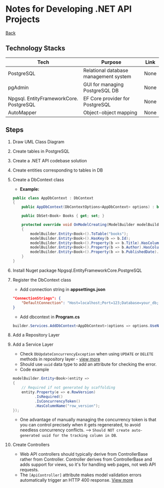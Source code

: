 # Notes for Developing .NET API Projects
[Back](../README.md)

## Technology Stacks
Tech | Purpose | Link
---- | ---- | ----
PostgreSQL | Relational database management system | None
pgAdmin | GUI for managing PostgreSQL DB | None
Npgsql. EntityFrameworkCore. PostgreSQL | EF Core provider for PostgreSQL | None
AutoMapper | Object-object mapping | None






## Steps
1. Draw UML Class Diagram

2. Create tables in PostgreSQL

3. Create a .NET API codebase solution

4. Create entities corresponding to tables in DB

5. Create a DbContext class
    - __Example:__
    ```cs
    public class AppDbContext : DbContext
    {
        public AppDbContext(DbContextOptions<AppDbContext> options) : base(options) { }

        public DbSet<Book> Books { get; set; }

        protected override void OnModelCreating(ModelBuilder modelBuilder)
        {
            modelBuilder.Entity<Book>().ToTable("books");
            modelBuilder.Entity<Book>().HasKey(b => b.Id);
            modelBuilder.Entity<Book>().Property(b => b.Title).HasColumnName("title");
            modelBuilder.Entity<Book>().Property(b => b.Author).HasColumnName("author");
            modelBuilder.Entity<Book>().Property(b => b.PublishedDate).HasColumnName("published_date");
        }
    }
    ```

6. Install Nuget package Npgsql.EntityFrameworkCore.PostgreSQL

7. Register the DbContext class
    - Add connection string in __appsettings.json__
    ```json
    "ConnectionStrings": {
        "DefaultConnection": "Host=localhost;Port=123;Database=your_db;Username=postgres;Password=1234"
    }
    ```
    - Add dbcontext in __Program.cs__
    ```cs
    builder.Services.AddDbContext<AppDbContext>(options => options.UseNpgsql(builder.Configuration.GetConnectionString("DefaultConnection")));
    ```

8. Add a Repository Layer

9. Add a Service Layer
    - Check `DbUpdateConcurrencyException` when using `UPDATE` or `DELETE` methods in repository layer - [view more](https://learn.microsoft.com/en-us/ef/core/saving/concurrency?tabs=data-annotations)
    - Should use `uuid` data type to add an attribute for checking the error.
    - Code example
    ```cs
    modelBuilder.Entity<Book>(entity =>
    {
        // Required if not generated by scaffolding
        entity.Property(e => e.RowVersion)
              .IsRequired()
              .IsConcurrencyToken()
              .HasColumnName("row_version");
    });
    ```
    - One advantage of manually managing the concurrency token is that you can control precisely when it gets regenerated, to avoid needless concurrency conflicts. --> `Should NOT create auto-generated uuid for the tracking column in DB`.


10. Create Controllers
    - Web API controllers should typically derive from ControllerBase rather from Controller. Controller derives from ControllerBase and adds support for views, so it's for handling web pages, not web API requests.
    - The `[ApiController]` attribute makes model validation errors automatically trigger an HTTP 400 response. [View more](https://learn.microsoft.com/en-us/aspnet/core/web-api/?view=aspnetcore-9.0#automatic-http-400-responses)